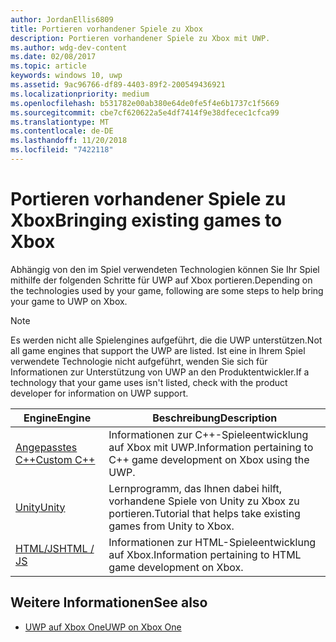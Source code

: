 ```yaml
---
author: JordanEllis6809
title: Portieren vorhandener Spiele zu Xbox
description: Portieren vorhandener Spiele zu Xbox mit UWP.
ms.author: wdg-dev-content
ms.date: 02/08/2017
ms.topic: article
keywords: windows 10, uwp
ms.assetid: 9ac96766-df89-4403-89f2-200549436921
ms.localizationpriority: medium
ms.openlocfilehash: b531782e00ab380e64de0fe5f4e6b1737c1f5669
ms.sourcegitcommit: cbe7cf620622a5e4df7414f9e38dfecec1cfca99
ms.translationtype: MT
ms.contentlocale: de-DE
ms.lasthandoff: 11/20/2018
ms.locfileid: "7422118"
---
```

# <a name="bringing-existing-games-to-xbox"></a><span data-ttu-id="af30a-104">Portieren vorhandener Spiele zu Xbox</span><span class="sxs-lookup"><span data-stu-id="af30a-104">Bringing existing games to Xbox</span></span>


<span data-ttu-id="af30a-105">Abhängig von den im Spiel verwendeten Technologien können Sie Ihr Spiel mithilfe der folgenden Schritte für UWP auf Xbox portieren.</span><span class="sxs-lookup"><span data-stu-id="af30a-105">Depending on the technologies used by your game, following are some steps to help bring your game to UWP on Xbox.</span></span>

> [!NOTE]
> <span data-ttu-id="af30a-106">Es werden nicht alle Spielengines aufgeführt, die die UWP unterstützen.</span><span class="sxs-lookup"><span data-stu-id="af30a-106">Not all game engines that support the UWP are listed.</span></span> <span data-ttu-id="af30a-107">Ist eine in Ihrem Spiel verwendete Technologie nicht aufgeführt, wenden Sie sich für Informationen zur Unterstützung von UWP an den Produktentwickler.</span><span class="sxs-lookup"><span data-stu-id="af30a-107">If a technology that your game uses isn't listed, check with the product developer for information on UWP support.</span></span>

| <span data-ttu-id="af30a-108">Engine</span><span class="sxs-lookup"><span data-stu-id="af30a-108">Engine</span></span>      | <span data-ttu-id="af30a-109">Beschreibung</span><span class="sxs-lookup"><span data-stu-id="af30a-109">Description</span></span> |
|------------|-------------|
|[<span data-ttu-id="af30a-110">Angepasstes C++</span><span class="sxs-lookup"><span data-stu-id="af30a-110">Custom C++</span></span>](development-lanes-custom-cpp.md)| <span data-ttu-id="af30a-111">Informationen zur C++-Spieleentwicklung auf Xbox mit UWP.</span><span class="sxs-lookup"><span data-stu-id="af30a-111">Information pertaining to C++ game development on Xbox using the UWP.</span></span> |
|[<span data-ttu-id="af30a-112">Unity</span><span class="sxs-lookup"><span data-stu-id="af30a-112">Unity</span></span>](development-lanes-unity.md)| <span data-ttu-id="af30a-113">Lernprogramm, das Ihnen dabei hilft, vorhandene Spiele von Unity zu Xbox zu portieren.</span><span class="sxs-lookup"><span data-stu-id="af30a-113">Tutorial that helps take existing games from Unity to Xbox.</span></span> |
|[<span data-ttu-id="af30a-114">HTML/JS</span><span class="sxs-lookup"><span data-stu-id="af30a-114">HTML / JS</span></span>](development-lanes-html.md)| <span data-ttu-id="af30a-115">Informationen zur HTML-Spieleentwicklung auf Xbox.</span><span class="sxs-lookup"><span data-stu-id="af30a-115">Information pertaining to HTML game development on Xbox.</span></span> |

## <a name="see-also"></a><span data-ttu-id="af30a-116">Weitere Informationen</span><span class="sxs-lookup"><span data-stu-id="af30a-116">See also</span></span>

- [<span data-ttu-id="af30a-117">UWP auf Xbox One</span><span class="sxs-lookup"><span data-stu-id="af30a-117">UWP on Xbox One</span></span>](index.md)
